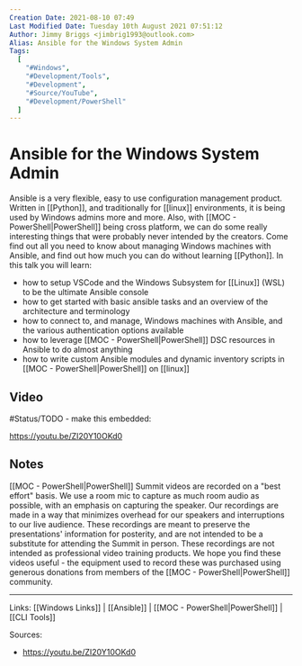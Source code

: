 ```yaml
---
Creation Date: 2021-08-10 07:49
Last Modified Date: Tuesday 10th August 2021 07:51:12
Author: Jimmy Briggs <jimbrig1993@outlook.com>
Alias: Ansible for the Windows System Admin
Tags:
  [
    "#Windows",
    "#Development/Tools",
    "#Development",
    "#Source/YouTube",
    "#Development/PowerShell"
  ]
---
```


# Ansible for the Windows System Admin

Ansible is a very flexible, easy to use configuration management product. Written in [[Python]], and traditionally for [[linux]] environments, it is being used by Windows admins more and more. Also, with [[MOC - PowerShell|PowerShell]] being cross platform, we can do some really interesting things that were probably never intended by the creators. Come find out all you need to know about managing Windows machines with Ansible, and find out how much you can do without learning [[Python]]. In this talk you will learn:

- how to setup VSCode and the Windows Subsystem for [[Linux]] (WSL) to be the ultimate Ansible console
- how to get started with basic ansible tasks and an overview of the architecture and terminology
- how to connect to, and manage, Windows machines with Ansible, and the various authentication options available
- how to leverage [[MOC - PowerShell|PowerShell]] DSC resources in Ansible to do almost anything
- how to write custom Ansible modules and dynamic inventory scripts in [[MOC - PowerShell|PowerShell]] on [[linux]]

## Video

#Status/TODO - make this embedded:

https://youtu.be/ZI20Y10OKd0

## Notes

[[MOC - PowerShell|PowerShell]] Summit videos are recorded on a "best effort" basis. We use a room mic to capture as much room audio as possible, with an emphasis on capturing the speaker. Our recordings are made in a way that minimizes overhead for our speakers and interruptions to our live audience. These recordings are meant to preserve the presentations' information for posterity, and are not intended to be a substitute for attending the Summit in person. These recordings are not intended as professional video training products. We hope you find these videos useful - the equipment used to record these was purchased using generous donations from members of the [[MOC - PowerShell|PowerShell]] community.
 



***

Links: [[Windows Links]] | [[Ansible]] | [[MOC - PowerShell|PowerShell]] | [[CLI Tools]]

Sources:
- https://youtu.be/ZI20Y10OKd0


